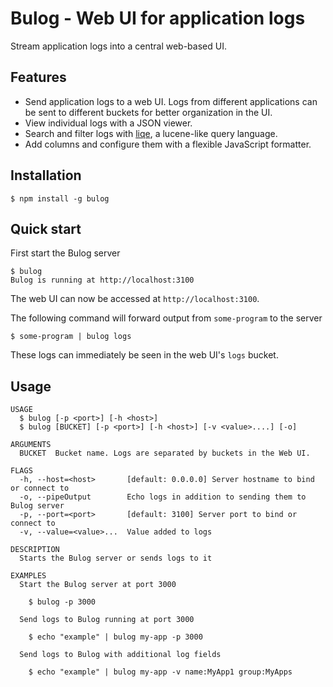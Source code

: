 # Bulog - Web UI for application logs

Stream application logs into a central web-based UI.

## Features

- Send application logs to a web UI. Logs from different applications can be sent to different buckets for better organization in the UI.
- View individual logs with a JSON viewer.
- Search and filter logs with [liqe](https://github.com/gajus/liqe), a lucene-like query language.
- Add columns and configure them with a flexible JavaScript formatter.

## Installation

```
$ npm install -g bulog
```

## Quick start

First start the Bulog server

```
$ bulog
Bulog is running at http://localhost:3100
```

The web UI can now be accessed at `http://localhost:3100`.

The following command will forward output from `some-program` to the server

```
$ some-program | bulog logs
```

These logs can immediately be seen in the web UI's `logs` bucket.

## Usage

```
USAGE
  $ bulog [-p <port>] [-h <host>]
  $ bulog [BUCKET] [-p <port>] [-h <host>] [-v <value>....] [-o]

ARGUMENTS
  BUCKET  Bucket name. Logs are separated by buckets in the Web UI.

FLAGS
  -h, --host=<host>       [default: 0.0.0.0] Server hostname to bind or connect to
  -o, --pipeOutput        Echo logs in addition to sending them to Bulog server
  -p, --port=<port>       [default: 3100] Server port to bind or connect to
  -v, --value=<value>...  Value added to logs

DESCRIPTION
  Starts the Bulog server or sends logs to it

EXAMPLES
  Start the Bulog server at port 3000

    $ bulog -p 3000

  Send logs to Bulog running at port 3000

    $ echo "example" | bulog my-app -p 3000

  Send logs to Bulog with additional log fields

    $ echo "example" | bulog my-app -v name:MyApp1 group:MyApps
```